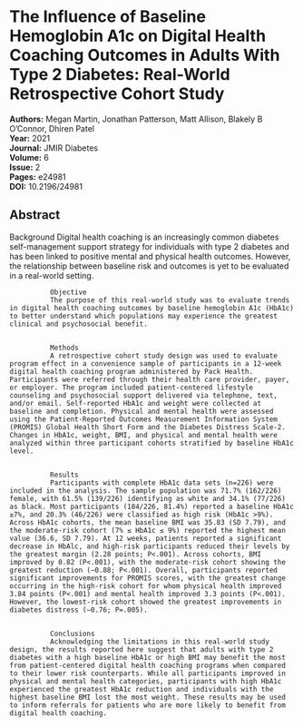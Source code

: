 # The Influence of Baseline Hemoglobin A1c on Digital Health Coaching Outcomes in Adults With Type 2 Diabetes: Real-World Retrospective Cohort Study

**Authors:** Megan Martin, Jonathan Patterson, Matt Allison, Blakely B O’Connor, Dhiren Patel  
**Year:** 2021  
**Journal:** JMIR Diabetes  
**Volume:** 6  
**Issue:** 2  
**Pages:** e24981  
**DOI:** 10.2196/24981  

## Abstract
Background
              Digital health coaching is an increasingly common diabetes self-management support strategy for individuals with type 2 diabetes and has been linked to positive mental and physical health outcomes. However, the relationship between baseline risk and outcomes is yet to be evaluated in a real-world setting.
            
            
              Objective
              The purpose of this real-world study was to evaluate trends in digital health coaching outcomes by baseline hemoglobin A1c (HbA1c) to better understand which populations may experience the greatest clinical and psychosocial benefit.
            
            
              Methods
              A retrospective cohort study design was used to evaluate program effect in a convenience sample of participants in a 12-week digital health coaching program administered by Pack Health. Participants were referred through their health care provider, payer, or employer. The program included patient-centered lifestyle counseling and psychosocial support delivered via telephone, text, and/or email. Self-reported HbA1c and weight were collected at baseline and completion. Physical and mental health were assessed using the Patient-Reported Outcomes Measurement Information System (PROMIS) Global Health Short Form and the Diabetes Distress Scale-2. Changes in HbA1c, weight, BMI, and physical and mental health were analyzed within three participant cohorts stratified by baseline HbA1c level.
            
            
              Results
              Participants with complete HbA1c data sets (n=226) were included in the analysis. The sample population was 71.7% (162/226) female, with 61.5% (139/226) identifying as white and 34.1% (77/226) as black. Most participants (184/226, 81.4%) reported a baseline HbA1c ≥7%, and 20.3% (46/226) were classified as high risk (HbA1c >9%). Across HbA1c cohorts, the mean baseline BMI was 35.83 (SD 7.79), and the moderate-risk cohort (7% ≤ HbA1c ≤ 9%) reported the highest mean value (36.6, SD 7.79). At 12 weeks, patients reported a significant decrease in HbAlc, and high-risk participants reduced their levels by the greatest margin (2.28 points; P<.001). Across cohorts, BMI improved by 0.82 (P<.001), with the moderate-risk cohort showing the greatest reduction (−0.88; P<.001). Overall, participants reported significant improvements for PROMIS scores, with the greatest change occurring in the high-risk cohort for whom physical health improved 3.84 points (P<.001) and mental health improved 3.3 points (P<.001). However, the lowest-risk cohort showed the greatest improvements in diabetes distress (−0.76; P=.005).
            
            
              Conclusions
              Acknowledging the limitations in this real-world study design, the results reported here suggest that adults with type 2 diabetes with a high baseline HbA1c or high BMI may benefit the most from patient-centered digital health coaching programs when compared to their lower risk counterparts. While all participants improved in physical and mental health categories, participants with high HbA1c experienced the greatest HbA1c reduction and individuals with the highest baseline BMI lost the most weight. These results may be used to inform referrals for patients who are more likely to benefit from digital health coaching.


